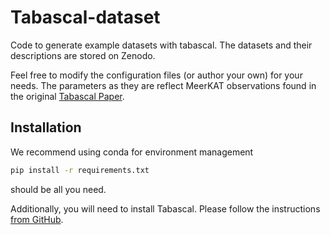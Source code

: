 # Tabascal-dataset

Code to generate example datasets with tabascal.
The datasets and their descriptions are stored on Zenodo.

Feel free to modify the configuration files (or author your own) for your needs.
The parameters as they are reflect MeerKAT observations found in the original [Tabascal Paper](https://github.com/chrisfinlay/tabascal).


## Installation

We recommend using conda for environment management
```bash
pip install -r requirements.txt 
```
should be all you need.

Additionally, you will need to install Tabascal.
Please follow the instructions [from GitHub](https://github.com/chrisfinlay/tabascal).





